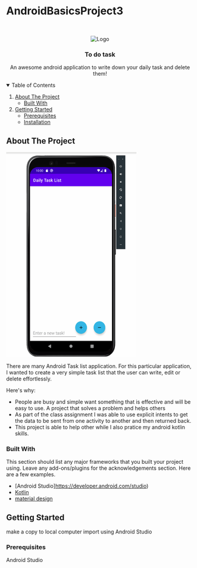 # AndroidBasicsProject3

<!-- PROJECT LOGO -->
<br />
<p align="center">
    <img src="images/logo.png" alt="Logo" width="80" height="80">
  </a>

  <h3 align="center">To do task</h3>

  <p align="center">
    An awesome android application to write down your daily task and delete them!
    <br />
  </p>
</p>



<!-- TABLE OF CONTENTS -->
<details open="open">
  <summary>Table of Contents</summary>
  <ol>
    <li>
      <a href="#about-the-project">About The Project</a>
      <ul>
        <li><a href="#built-with">Built With</a></li>
      </ul>
    </li>
    <li>
      <a href="#getting-started">Getting Started</a>
      <ul>
        <li><a href="#prerequisites">Prerequisites</a></li>
        <li><a href="#installation">Installation</a></li>
      </ul>
    </li>
   
  
  </ol>
</details>



<!-- ABOUT THE PROJECT -->
## About The Project

<img src="https://github.com/kayabliss/AndroidBasicsProject3/blob/master/dailytask.gif" width="350" height="550"/>

There are many Android Task list application.  For this particular application, I wanted to create a very simple task list that the user can write, edit or delete effortlessly.

Here's why:
* People are busy and simple want something that is effective and will be easy to use. A project that solves a problem and helps others
* As part of the class assignment I was able to use explicit intents to get the data to be sent from one activity to another and then returned back.
* This project is able to help other while I also pratice my android kotlin skills.


### Built With

This section should list any major frameworks that you built your project using. Leave any add-ons/plugins for the acknowledgements section. Here are a few examples.
* [Android Studio]https://developer.android.com/studio)
* [Kotlin](https://kotlinlang.org/)
* [material design](https://laravel.com)



<!-- GETTING STARTED -->
## Getting Started

make a copy to local computer
import using Android Studio

### Prerequisites

 Android Studio














